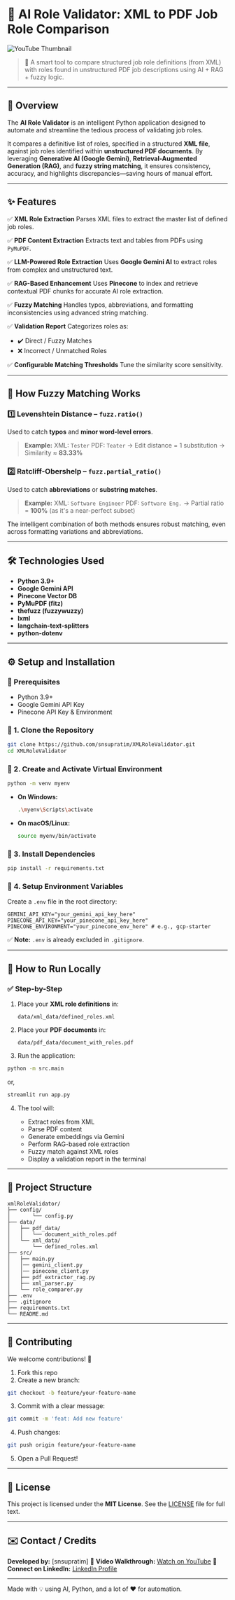 # 🤖 AI Role Validator: XML to PDF Job Role Comparison

![YouTube Thumbnail](XMLRoleValidator.png)

> 🚀 A smart tool to compare structured job role definitions (from XML) with roles found in unstructured PDF job descriptions using AI + RAG + fuzzy logic.

---

## 🚀 Overview

The **AI Role Validator** is an intelligent Python application designed to automate and streamline the tedious process of validating job roles.

It compares a definitive list of roles, specified in a structured **XML file**, against job roles identified within **unstructured PDF documents**. By leveraging **Generative AI (Google Gemini)**, **Retrieval-Augmented Generation (RAG)**, and **fuzzy string matching**, it ensures consistency, accuracy, and highlights discrepancies—saving hours of manual effort.

---

## ✨ Features

✅ **XML Role Extraction**
Parses XML files to extract the master list of defined job roles.

✅ **PDF Content Extraction**
Extracts text and tables from PDFs using `PyMuPDF`.

✅ **LLM-Powered Role Extraction**
Uses **Google Gemini AI** to extract roles from complex and unstructured text.

✅ **RAG-Based Enhancement**
Uses **Pinecone** to index and retrieve contextual PDF chunks for accurate AI role extraction.

✅ **Fuzzy Matching**
Handles typos, abbreviations, and formatting inconsistencies using advanced string matching.

✅ **Validation Report**
Categorizes roles as:

- ✔️ Direct / Fuzzy Matches
- ❌ Incorrect / Unmatched Roles

✅ **Configurable Matching Thresholds**
Tune the similarity score sensitivity.

---

## 🧠 How Fuzzy Matching Works

### 1️⃣ Levenshtein Distance – `fuzz.ratio()`

Used to catch **typos** and **minor word-level errors**.

> **Example:**
> XML: `Tester`
> PDF: `Teater`
> → Edit distance = 1 substitution
> → Similarity ≈ **83.33%**

### 2️⃣ Ratcliff-Obershelp – `fuzz.partial_ratio()`

Used to catch **abbreviations** or **substring matches**.

> **Example:**
> XML: `Software Engineer`
> PDF: `Software Eng.`
> → Partial ratio = **100%**
> (as it's a near-perfect subset)

The intelligent combination of both methods ensures robust matching, even across formatting variations and abbreviations.

---

## 🛠️ Technologies Used

- **Python 3.9+**
- **Google Gemini API**
- **Pinecone Vector DB**
- **PyMuPDF (fitz)**
- **thefuzz (fuzzywuzzy)**
- **lxml**
- **langchain-text-splitters**
- **python-dotenv**

---

## ⚙️ Setup and Installation

### 🔹 Prerequisites

- Python 3.9+
- Google Gemini API Key
- Pinecone API Key & Environment

### 🔹 1. Clone the Repository

```bash
git clone https://github.com/snsupratim/XMLRoleValidator.git
cd XMLRoleValidator
```

### 🔹 2. Create and Activate Virtual Environment

```bash
python -m venv myenv
```

- **On Windows:**

  ```bash
  .\myenv\Scripts\activate
  ```

- **On macOS/Linux:**

  ```bash
  source myenv/bin/activate
  ```

### 🔹 3. Install Dependencies

```bash
pip install -r requirements.txt
```

### 🔹 4. Setup Environment Variables

Create a `.env` file in the root directory:

```dotenv
GEMINI_API_KEY="your_gemini_api_key_here"
PINECONE_API_KEY="your_pinecone_api_key_here"
PINECONE_ENVIRONMENT="your_pinecone_env_here" # e.g., gcp-starter
```

✅ **Note:** `.env` is already excluded in `.gitignore`.

---

## 🏃 How to Run Locally

### ✅ Step-by-Step

1. Place your **XML role definitions** in:

   ```
   data/xml_data/defined_roles.xml
   ```

2. Place your **PDF documents** in:

   ```
   data/pdf_data/document_with_roles.pdf
   ```

3. Run the application:

```bash
python -m src.main
```

or,

```bash
streamlit run app.py
```

4. The tool will:

   - Extract roles from XML
   - Parse PDF content
   - Generate embeddings via Gemini
   - Perform RAG-based role extraction
   - Fuzzy match against XML roles
   - Display a validation report in the terminal

---

## 📂 Project Structure

```
xmlRoleValidator/
├── config/
│       └── config.py
├── data/
│   ├── pdf_data/
│   │   └── document_with_roles.pdf
│   └── xml_data/
│       └── defined_roles.xml
├── src/
│   ├── main.py
│   │── gemini_client.py
│   │── pinecone_client.py
│   ├── pdf_extractor_rag.py
│   ├── xml_parser.py
│   └── role_comparer.py
├── .env
├── .gitignore
├── requirements.txt
└── README.md
```

---

## 🤝 Contributing

We welcome contributions! 🚀

1. Fork this repo
2. Create a new branch:

```bash
git checkout -b feature/your-feature-name
```

3. Commit with a clear message:

```bash
git commit -m 'feat: Add new feature'
```

4. Push changes:

```bash
git push origin feature/your-feature-name
```

5. Open a Pull Request!

---

## 📜 License

This project is licensed under the **MIT License**.
See the [LICENSE](./LICENSE) file for full text.

---

## ✉️ Contact / Credits

**Developed by:** \[snsupratim]
🎥 **Video Walkthrough:** [Watch on YouTube](https://youtu.be/zXt7CNc6ov4)
💼 **Connect on LinkedIn:** [LinkedIn Profile](https://www.linkedin.com/in/snsupratim/)

---

Made with 💡 using AI, Python, and a lot of ❤️ for automation.
